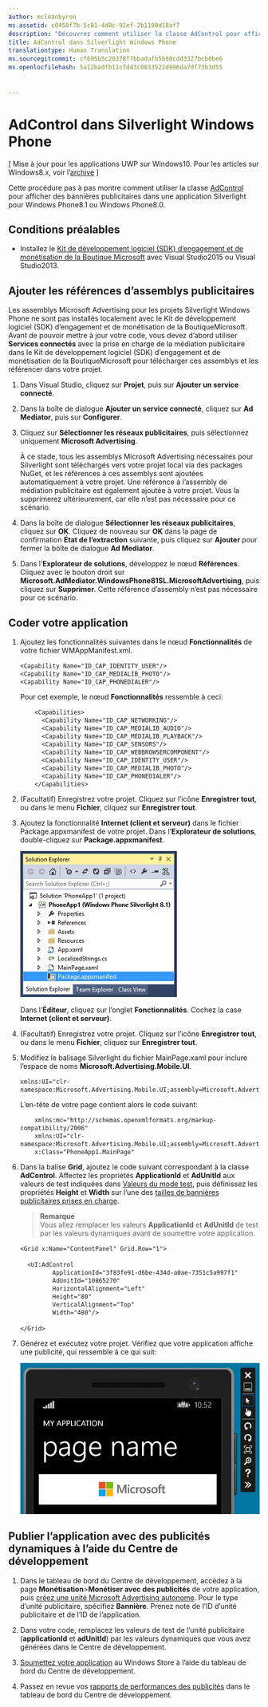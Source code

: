 ```yaml
---
author: mcleanbyron
ms.assetid: c0450f7b-5c81-4d8c-92ef-2b1190d18af7
description: "Découvrez comment utiliser la classe AdControl pour afficher des bannières publicitaires dans une application Silverlight pour Windows Phone8.1 ou Windows Phone8.0."
title: AdControl dans Silverlight Windows Phone
translationtype: Human Translation
ms.sourcegitcommit: cf695b5c20378f7bbadafb5b98cdd3327bcb0be6
ms.openlocfilehash: 5a12badfb11cfd43c0833522d996da7df73b3d55


---
```


# AdControl dans Silverlight Windows Phone


\[ Mise à jour pour les applications UWP sur Windows10. Pour les articles sur Windows8.x, voir l’[archive](http://go.microsoft.com/fwlink/p/?linkid=619132) \]

Cette procédure pas à pas montre comment utiliser la classe [AdControl](https://msdn.microsoft.com/library/windows/apps/hh524191.aspx) pour afficher des bannières publicitaires dans une application Silverlight pour Windows Phone8.1 ou Windows Phone8.0.

## Conditions préalables

*  Installez le [Kit de développement logiciel (SDK) d’engagement et de monétisation de la Boutique Microsoft](http://aka.ms/store-em-sdk) avec Visual Studio2015 ou Visual Studio2013.


## Ajouter les références d’assemblys publicitaires

Les assemblys Microsoft Advertising pour les projets Silverlight Windows Phone ne sont pas installés localement avec le Kit de développement logiciel (SDK) d’engagement et de monétisation de la BoutiqueMicrosoft. Avant de pouvoir mettre à jour votre code, vous devez d’abord utiliser **Services connectés** avec la prise en charge de la médiation publicitaire dans le Kit de développement logiciel (SDK) d’engagement et de monétisation de la BoutiqueMicrosoft pour télécharger ces assemblys et les référencer dans votre projet.

1.  Dans Visual Studio, cliquez sur **Projet**, puis sur **Ajouter un service connecté**.

2.  Dans la boîte de dialogue **Ajouter un service connecté**, cliquez sur **Ad Mediator**, puis sur **Configurer**.

3.  Cliquez sur **Sélectionner les réseaux publicitaires**, puis sélectionnez uniquement **Microsoft Advertising**.

    À ce stade, tous les assemblys Microsoft Advertising nécessaires pour Silverlight sont téléchargés vers votre projet local via des packages NuGet, et les références à ces assemblys sont ajoutées automatiquement à votre projet. Une référence à l’assembly de médiation publicitaire est également ajoutée à votre projet. Vous la supprimerez ultérieurement, car elle n’est pas nécessaire pour ce scénario.

4.  Dans la boîte de dialogue **Sélectionner les réseaux publicitaires**, cliquez sur **OK**. Cliquez de nouveau sur **OK** dans la page de confirmation **État de l’extraction** suivante, puis cliquez sur **Ajouter** pour fermer la boîte de dialogue **Ad Mediator**.

5.  Dans l’**Explorateur de solutions**, développez le nœud **Références**. Cliquez avec le bouton droit sur **Microsoft.AdMediator.WindowsPhone81SL.MicrosoftAdvertising**, puis cliquez sur **Supprimer**. Cette référence d’assembly n’est pas nécessaire pour ce scénario.

## Coder votre application


1.  Ajoutez les fonctionnalités suivantes dans le nœud **Fonctionnalités** de votre fichier WMAppManifest.xml.

    ``` syntax
    <Capability Name="ID_CAP_IDENTITY_USER"/>
    <Capability Name="ID_CAP_MEDIALIB_PHOTO"/>
    <Capability Name="ID_CAP_PHONEDIALER"/>
    ```

    Pour cet exemple, le nœud **Fonctionnalités** ressemble à ceci:

    ``` syntax
        <Capabilities>
          <Capability Name="ID_CAP_NETWORKING"/>
          <Capability Name="ID_CAP_MEDIALIB_AUDIO"/>
          <Capability Name="ID_CAP_MEDIALIB_PLAYBACK"/>
          <Capability Name="ID_CAP_SENSORS"/>
          <Capability Name="ID_CAP_WEBBROWSERCOMPONENT"/>
          <Capability Name="ID_CAP_IDENTITY_USER"/>
          <Capability Name="ID_CAP_MEDIALIB_PHOTO"/>
          <Capability Name="ID_CAP_PHONEDIALER"/>
        </Capabilities>
    ```

2.  (Facultatif) Enregistrez votre projet. Cliquez sur l’icône **Enregistrer tout**, ou dans le menu **Fichier**, cliquez sur **Enregistrer tout**.

3.  Ajoutez la fonctionnalité **Internet (client et serveur)** dans le fichier Package.appxmanifest de votre projet. Dans l’**Explorateur de solutions**, double-cliquez sur **Package.appxmanifest**.

    ![wp81silverlightmarkup\-solutionexplorer\-packageappxmanifest](images/13-b98c2a1a-69c3-4018-be0a-6ce010e703e7.jpg)

    Dans l’**Éditeur**, cliquez sur l’onglet **Fonctionnalités**. Cochez la case **Internet (client et serveur)**.

4.  (Facultatif) Enregistrez votre projet. Cliquez sur l’icône **Enregistrer tout**, ou dans le menu **Fichier**, cliquez sur **Enregistrer tout**.

5.  Modifiez le balisage Silverlight du fichier MainPage.xaml pour inclure l’espace de noms **Microsoft.Advertising.Mobile.UI**.

    ``` syntax
    xmlns:UI="clr-namespace:Microsoft.Advertising.Mobile.UI;assembly=Microsoft.Advertising.Mobile.UI"
    ```

    L’en-tête de votre page contient alors le code suivant:

    ``` syntax
        xmlns:mc="http://schemas.openxmlformats.org/markup-compatibility/2006"
        xmlns:UI="clr-namespace:Microsoft.Advertising.Mobile.UI;assembly=Microsoft.Advertising.Mobile.UI"
        x:Class="PhoneApp1.MainPage"
    ```

6.  Dans la balise **Grid**, ajoutez le code suivant correspondant à la classe **AdControl**. Affectez les propriétés **ApplicationId** et **AdUnitId** aux valeurs de test indiquées dans [Valeurs du mode test](test-mode-values.md), puis définissez les propriétés **Height** et **Width** sur l’une des [tailles de bannières publicitaires prises en charge](supported-ad-sizes-for-banner-ads.md).

    > **Remarque**  
    Vous allez remplacer les valeurs **ApplicationId** et **AdUnitId** de test par les valeurs dynamiques avant de soumettre votre application.

    ``` syntax
    <Grid x:Name="ContentPanel" Grid.Row="1">

      <UI:AdControl
             ApplicationId="3f83fe91-d6be-434d-a0ae-7351c5a997f1"
             AdUnitId="10865270"
             HorizontalAlignment="Left"
             Height="80"
             VerticalAlignment="Top"
             Width="480"/>

    </Grid>
    ```

7.  Générez et exécutez votre projet. Vérifiez que votre application affiche une publicité, qui ressemble à ce qui suit:

    ![wp81silverlight\-emulatorwithad](images/13-8db1492f-ae1d-439b-9b78-bed8e22fe996.jpg)

## Publier l’application avec des publicités dynamiques à l’aide du Centre de développement


1.  Dans le tableau de bord du Centre de développement, accédez à la page **Monétisation**&gt;**Monétiser avec des publicités** de votre application, puis [créez une unité Microsoft Advertising autonome](../publish/monetize-with-ads.md). Pour le type d’unité publicitaire, spécifiez **Bannière**. Prenez note de l’ID d’unité publicitaire et de l’ID de l’application.

2.  Dans votre code, remplacez les valeurs de test de l’unité publicitaire (**applicationId** et **adUnitId**) par les valeurs dynamiques que vous avez générées dans le Centre de développement.

3.  [Soumettez votre application](../publish/app-submissions.md) au Windows Store à l’aide du tableau de bord du Centre de développement.

4.  Passez en revue vos [rapports de performances des publicités](../publish/advertising-performance-report.md) dans le tableau de bord du Centre de développement.


 



<!--HONumber=Jun16_HO4-->


